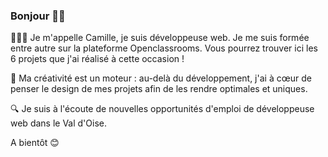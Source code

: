 ### Bonjour 👋🏻

👩🏻‍💻 Je m'appelle Camille, je suis développeuse web.
   Je me suis formée entre autre sur la plateforme Openclassrooms. Vous pourrez trouver ici les 6 projets que j'ai réalisé à cette occasion !
   
🎨 Ma créativité est un moteur : au-delà du développement, j'ai à cœur de penser le design de mes projets afin de les rendre optimales et uniques.

🔍 Je suis à l'écoute de nouvelles opportunités d'emploi de développeuse web dans le Val d'Oise.

A bientôt 😊

<!--
**CamilledeMonfreid/CamilledeMonfreid** is a ✨ _special_ ✨ repository because its `README.md` (this file) appears on your GitHub profile.

Here are some ideas to get you started:

- 🔭 I’m currently working on ...
- 🌱 I’m currently learning ...
- 👯 I’m looking to collaborate on ...
- 🤔 I’m looking for help with ...
- 💬 Ask me about ...
- 📫 How to reach me: ...
- 😄 Pronouns: ...
- ⚡ Fun fact: ...
-->
